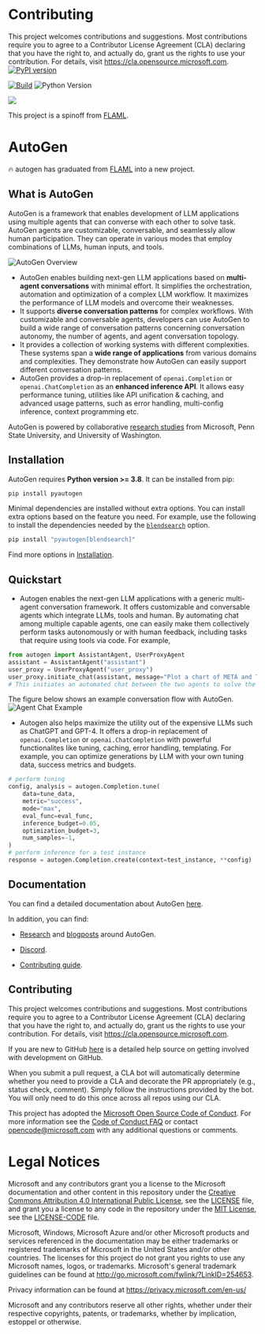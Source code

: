 
# Contributing

This project welcomes contributions and suggestions.  Most contributions require you to agree to a
Contributor License Agreement (CLA) declaring that you have the right to, and actually do, grant us
the rights to use your contribution. For details, visit https://cla.opensource.microsoft.com.
[![PyPI version](https://badge.fury.io/py/pyautogen.svg)](https://badge.fury.io/py/pyautogen)
<!-- ![Conda version](https://img.shields.io/conda/vn/conda-forge/pyautogen) -->
[![Build](https://github.com/microsoft/autogen/actions/workflows/python-package.yml/badge.svg)](https://github.com/microsoft/autogen/actions/workflows/python-package.yml)
![Python Version](https://img.shields.io/badge/3.8%20%7C%203.9%20%7C%203.10-blue)
<!-- [![Downloads](https://pepy.tech/badge/pyautogen)](https://pepy.tech/project/pyautogen) -->
[![](https://img.shields.io/discord/1025786666260111483?logo=discord&style=flat)](https://discord.gg/Cppx2vSPVP)

This project is a spinoff from [FLAML](https://github.com/microsoft/FLAML).

# AutoGen

<!-- <p align="center">
    <img src="https://github.com/microsoft/autogen/blob/main/website/static/img/flaml.svg"  width=200>
    <br>
</p> -->

:fire: autogen has graduated from [FLAML](https://github.com/microsoft/FLAML) into a new project.

<!-- :fire: Heads-up: We're preparing to migrate [autogen](https://microsoft.github.io/FLAML/docs/Use-Cases/Autogen) into a dedicated github repository. Alongside this move, we'll also launch a dedicated Discord server and a website for comprehensive documentation.

:fire: FLAML is highlighted in OpenAI's [cookbook](https://github.com/openai/openai-cookbook#related-resources-from-around-the-web).

:fire: [autogen](https://microsoft.github.io/FLAML/docs/Use-Cases/Autogen) is released with support for ChatGPT and GPT-4, based on [Cost-Effective Hyperparameter Optimization for Large Language Model Generation Inference](https://arxiv.org/abs/2303.04673).

:fire: FLAML supports Code-First AutoML & Tuning – Private Preview in [Microsoft Fabric Data Science](https://learn.microsoft.com/en-us/fabric/data-science/). -->


## What is AutoGen

AutoGen is a framework that enables development of LLM applications using multiple agents that can converse with each other to solve task. AutoGen agents are customizable, conversable, and seamlessly allow human participation. They can operate in various modes that employ combinations of LLMs, human inputs, and tools. 

![AutoGen Overview](https://github.com/microsoft/autogen/blob/main/website/static/img/autogen_agentchat.png)

* AutoGen enables building next-gen LLM applications based on **multi-agent conversations** with minimal effort. It simplifies the orchestration, automation and optimization of a complex LLM workflow. It maximizes the performance of LLM models and overcome their weaknesses.
* It supports **diverse conversation patterns** for complex workflows. With customizable and conversable agents, developers can use AutoGen to build a wide range of conversation patterns concerning conversation autonomy,
the number of agents, and agent conversation topology.
* It provides a collection of working systems with different complexities. These systems span a **wide range of applications** from various domains and complexities. They demonstrate how AutoGen can easily support different conversation patterns.
* AutoGen provides a drop-in replacement of `openai.Completion` or `openai.ChatCompletion` as an **enhanced inference API**. It allows easy performance tuning, utilities like API unification & caching, and advanced usage patterns, such as error handling, multi-config inference, context programming etc.

AutoGen is powered by collaborative [research studies](/docs/Research) from Microsoft, Penn State University, and University of Washington.

## Installation

AutoGen requires **Python version >= 3.8**. It can be installed from pip:

```bash
pip install pyautogen
```

Minimal dependencies are installed without extra options. You can install extra options based on the feature you need.
For example, use the following to install the dependencies needed by the [`blendsearch`](https://microsoft.github.io/FLAML/docs/Use-Cases/Tune-User-Defined-Function#blendsearch-economical-hyperparameter-optimization-with-blended-search-strategy) option.
```bash
pip install "pyautogen[blendsearch]"
```

Find more options in [Installation](https://microsoft.github.io/autogen/docs/Installation).
<!-- Each of the [`notebook examples`](https://github.com/microsoft/autogen/tree/main/notebook) may require a specific option to be installed. -->

## Quickstart

* Autogen enables the next-gen LLM applications with a generic multi-agent conversation framework. It offers customizable and conversable agents which integrate LLMs, tools and human.
By automating chat among multiple capable agents, one can easily make them collectively perform tasks autonomously or with human feedback, including tasks that require using tools via code. For example,
```python
from autogen import AssistantAgent, UserProxyAgent
assistant = AssistantAgent("assistant")
user_proxy = UserProxyAgent("user_proxy")
user_proxy.initiate_chat(assistant, message="Plot a chart of META and TESLA stock price change YTD.")
# This initiates an automated chat between the two agents to solve the task
```

The figure below shows an example conversation flow with AutoGen.
![Agent Chat Example](https://github.com/microsoft/autogen/blob/main/website/static/img/chat_example.png)

* Autogen also helps maximize the utility out of the expensive LLMs such as ChatGPT and GPT-4. It offers a drop-in replacement of `openai.Completion` or `openai.ChatCompletion` with powerful functionalites like tuning, caching, error handling, templating. For example, you can optimize generations by LLM with your own tuning data, success metrics and budgets.
```python
# perform tuning
config, analysis = autogen.Completion.tune(
    data=tune_data,
    metric="success",
    mode="max",
    eval_func=eval_func,
    inference_budget=0.05,
    optimization_budget=3,
    num_samples=-1,
)
# perform inference for a test instance
response = autogen.Completion.create(context=test_instance, **config)
```

## Documentation

You can find a detailed documentation about AutoGen [here](https://microsoft.github.io/autogen/).

In addition, you can find:

- [Research](https://microsoft.github.io/autogen/docs/Research) and [blogposts](https://microsoft.github.io/autogen/blog) around AutoGen.

- [Discord](https://discord.gg/Cppx2vSPVP).

- [Contributing guide](https://microsoft.github.io/autogen/docs/Contribute).

## Contributing

This project welcomes contributions and suggestions. Most contributions require you to agree to a
Contributor License Agreement (CLA) declaring that you have the right to, and actually do, grant us
the rights to use your contribution. For details, visit <https://cla.opensource.microsoft.com>.

If you are new to GitHub [here](https://help.github.com/categories/collaborating-with-issues-and-pull-requests/) is a detailed help source on getting involved with development on GitHub.

When you submit a pull request, a CLA bot will automatically determine whether you need to provide
a CLA and decorate the PR appropriately (e.g., status check, comment). Simply follow the instructions
provided by the bot. You will only need to do this once across all repos using our CLA.

This project has adopted the [Microsoft Open Source Code of Conduct](https://opensource.microsoft.com/codeofconduct/).
For more information see the [Code of Conduct FAQ](https://opensource.microsoft.com/codeofconduct/faq/) or
contact [opencode@microsoft.com](mailto:opencode@microsoft.com) with any additional questions or comments.

# Legal Notices

Microsoft and any contributors grant you a license to the Microsoft documentation and other content
in this repository under the [Creative Commons Attribution 4.0 International Public License](https://creativecommons.org/licenses/by/4.0/legalcode),
see the [LICENSE](LICENSE) file, and grant you a license to any code in the repository under the [MIT License](https://opensource.org/licenses/MIT), see the
[LICENSE-CODE](LICENSE-CODE) file.

Microsoft, Windows, Microsoft Azure and/or other Microsoft products and services referenced in the documentation
may be either trademarks or registered trademarks of Microsoft in the United States and/or other countries.
The licenses for this project do not grant you rights to use any Microsoft names, logos, or trademarks.
Microsoft's general trademark guidelines can be found at http://go.microsoft.com/fwlink/?LinkID=254653.

Privacy information can be found at https://privacy.microsoft.com/en-us/

Microsoft and any contributors reserve all other rights, whether under their respective copyrights, patents,
or trademarks, whether by implication, estoppel or otherwise.
